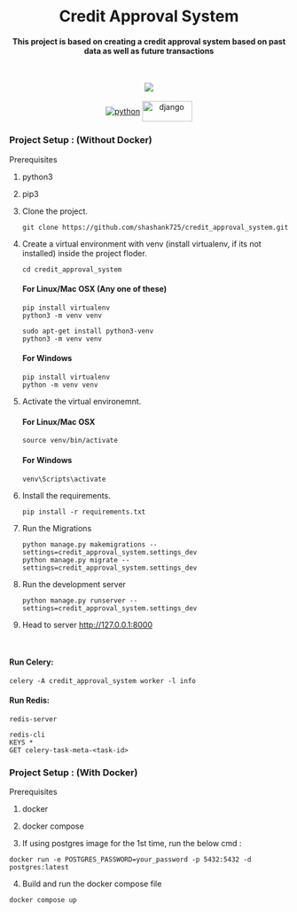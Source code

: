 <h1 align="center">Credit Approval System</h1>
<h4 align="center">This project is based on creating a credit approval system based on past data as well as future transactions</h4>

<br>
<p align="center">
<img src="https://badges.frapsoft.com/os/v1/open-source.svg?v=103"/> <br><br>
<a href="https://www.python.org/" target="blank"><img align="center" src="http://ForTheBadge.com/images/badges/made-with-python.svg" alt="python"/></a>
<a href="https://www.djangoproject.com/" target="blank"><img align="center" src="https://img.shields.io/badge/Django-092E20?style=for-the-badge&logo=django&logoColor=white" alt="django" height="37" width="90"/></a>
</p>

### Project Setup : (Without Docker)

Prerequisites
1. python3
2. pip3


3. Clone the project.

    ```shell
    git clone https://github.com/shashank725/credit_approval_system.git
    ```
    

4. Create a virtual environment with venv (install virtualenv, if its not installed) inside the project floder.
  
    ```shell
    cd credit_approval_system
    ```
  
   #### For Linux/Mac OSX (Any one of these)
    ```shell
    pip install virtualenv
    python3 -m venv venv
    ```
    ```
    sudo apt-get install python3-venv
    python3 -m venv venv
    ```
  
   #### For Windows
    ```shell
    pip install virtualenv
    python -m venv venv
    ```


5. Activate the virtual environemnt.

    #### For Linux/Mac OSX
    ```shell
    source venv/bin/activate
    ```

    #### For Windows
    ```shell
    venv\Scripts\activate
    ```
   
6. Install the requirements.

    ```shell
    pip install -r requirements.txt
    ```
 
7. Run the Migrations

    ```shell
    python manage.py makemigrations --settings=credit_approval_system.settings_dev
    python manage.py migrate --settings=credit_approval_system.settings_dev
    ```

8. Run the development server

    ```
    python manage.py runserver --settings=credit_approval_system.settings_dev
    ```
9. Head to server http://127.0.0.1:8000

<br>

#### Run Celery:
```
celery -A credit_approval_system worker -l info
```

#### Run Redis:

```
redis-server
```

```
redis-cli
KEYS *
GET celery-task-meta-<task-id>
```

### Project Setup : (With Docker)

Prerequisites
1. docker
2. docker compose

3. If using postgres image for the 1st time, run the below cmd :

```
docker run -e POSTGRES_PASSWORD=your_password -p 5432:5432 -d postgres:latest
```

4. Build and run the docker compose file
```
docker compose up
```
